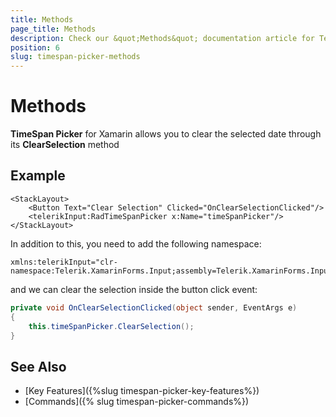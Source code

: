 ```yaml
---
title: Methods
page_title: Methods
description: Check our &quot;Methods&quot; documentation article for Telerik TimeSpan Picker for Xamarin control.
position: 6
slug: timespan-picker-methods
---
```


# Methods

**TimeSpan Picker** for Xamarin allows you to clear the selected date through its **ClearSelection** method

## Example

```XAML
<StackLayout>
    <Button Text="Clear Selection" Clicked="OnClearSelectionClicked"/>
    <telerikInput:RadTimeSpanPicker x:Name="timeSpanPicker"/>
</StackLayout>
```

In addition to this, you need to add the following namespace:

```XAML
xmlns:telerikInput="clr-namespace:Telerik.XamarinForms.Input;assembly=Telerik.XamarinForms.Input"
```

and we can clear the selection inside the button click event:

```C#
private void OnClearSelectionClicked(object sender, EventArgs e)
{
    this.timeSpanPicker.ClearSelection();
}
```

## See Also

- [Key Features]({%slug timespan-picker-key-features%})
- [Commands]({% slug timespan-picker-commands%})